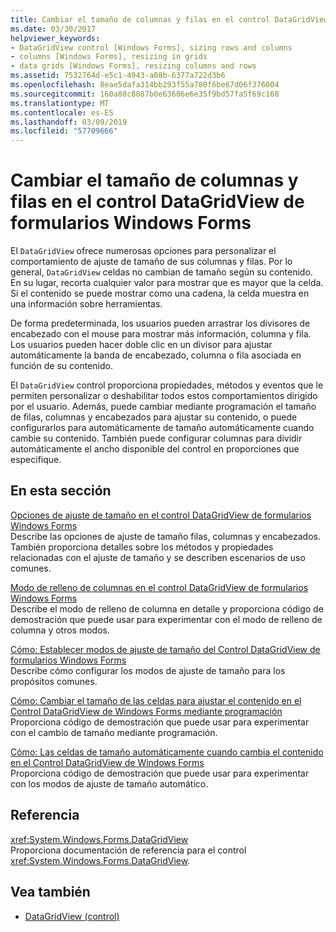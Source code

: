 ```yaml
---
title: Cambiar el tamaño de columnas y filas en el control DataGridView de formularios Windows Forms
ms.date: 03/30/2017
helpviewer_keywords:
- DataGridView control [Windows Forms], sizing rows and columns
- columns [Windows Forms], resizing in grids
- data grids [Windows Forms], resizing columns and rows
ms.assetid: 7532764d-e5c1-4943-a08b-6377a722d3b6
ms.openlocfilehash: 8eae5dafa314bb293f55a780f6be67d06f376004
ms.sourcegitcommit: 160a88c8087b0e63606e6e35f9bd57fa5f69c168
ms.translationtype: MT
ms.contentlocale: es-ES
ms.lasthandoff: 03/09/2019
ms.locfileid: "57709666"
---
```

# <a name="resizing-columns-and-rows-in-the-windows-forms-datagridview-control"></a>Cambiar el tamaño de columnas y filas en el control DataGridView de formularios Windows Forms
El `DataGridView` ofrece numerosas opciones para personalizar el comportamiento de ajuste de tamaño de sus columnas y filas. Por lo general, `DataGridView` celdas no cambian de tamaño según su contenido. En su lugar, recorta cualquier valor para mostrar que es mayor que la celda. Si el contenido se puede mostrar como una cadena, la celda muestra en una información sobre herramientas.  
  
 De forma predeterminada, los usuarios pueden arrastrar los divisores de encabezado con el mouse para mostrar más información, columna y fila. Los usuarios pueden hacer doble clic en un divisor para ajustar automáticamente la banda de encabezado, columna o fila asociada en función de su contenido.  
  
 El `DataGridView` control proporciona propiedades, métodos y eventos que le permiten personalizar o deshabilitar todos estos comportamientos dirigido por el usuario. Además, puede cambiar mediante programación el tamaño de filas, columnas y encabezados para ajustar su contenido, o puede configurarlos para automáticamente de tamaño automáticamente cuando cambie su contenido. También puede configurar columnas para dividir automáticamente el ancho disponible del control en proporciones que especifique.  
  
## <a name="in-this-section"></a>En esta sección  
 [Opciones de ajuste de tamaño en el control DataGridView de formularios Windows Forms](sizing-options-in-the-windows-forms-datagridview-control.md)  
 Describe las opciones de ajuste de tamaño filas, columnas y encabezados. También proporciona detalles sobre los métodos y propiedades relacionadas con el ajuste de tamaño y se describen escenarios de uso comunes.  
  
 [Modo de relleno de columnas en el control DataGridView de formularios Windows Forms](column-fill-mode-in-the-windows-forms-datagridview-control.md)  
 Describe el modo de relleno de columna en detalle y proporciona código de demostración que puede usar para experimentar con el modo de relleno de columna y otros modos.  
  
 [Cómo: Establecer modos de ajuste de tamaño del Control DataGridView de formularios Windows Forms](how-to-set-the-sizing-modes-of-the-windows-forms-datagridview-control.md)  
 Describe cómo configurar los modos de ajuste de tamaño para los propósitos comunes.  
  
 [Cómo: Cambiar el tamaño de las celdas para ajustar el contenido en el Control DataGridView de Windows Forms mediante programación](programmatically-resize-cells-to-fit-content-in-the-datagrid.md)  
 Proporciona código de demostración que puede usar para experimentar con el cambio de tamaño mediante programación.  
  
 [Cómo: Las celdas de tamaño automáticamente cuando cambia el contenido en el Control DataGridView de Windows Forms](automatically-resize-cells-when-content-changes-in-the-datagrid.md)  
 Proporciona código de demostración que puede usar para experimentar con los modos de ajuste de tamaño automático.  
  
## <a name="reference"></a>Referencia  
 <xref:System.Windows.Forms.DataGridView>  
 Proporciona documentación de referencia para el control <xref:System.Windows.Forms.DataGridView>.  
  
## <a name="see-also"></a>Vea también
- [DataGridView (control)](datagridview-control-windows-forms.md)
